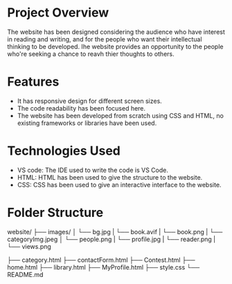 # Project Overview
The website has been designed considering the audience who have interest in reading and writing, and for the people who want their intellectual thinking to be developed. Ihe website provides an opportunity to the people who're seeking a chance to reavh thier thoughts to others. 
# Features
- It has responsive design for different screen sizes.
- The code readability has been focused here.
- The website has been developed from scratch using CSS and HTML, no existing frameworks or libraries have been used.
# Technologies Used
 - VS code: The IDE used to write the code is VS Code.
 - HTML: HTML has been used to give the structure to the website.
 - CSS: CSS has been used to give an interactive interface to the website.
# Folder Structure
website/
├── images/ 
│   └── bg.jpg 
|   └── book.avif
|   └── book.png
|   └── categoryImg.jpeg 
│   └── people.png 
|   └── profile.jpg 
|   └── reader.png
|   └── views.png

├── category.html
├── contactForm.html 
├── Contest.html
├── home.html
├── library.html
├── MyProfile.html
├── style.css
└── README.md 
